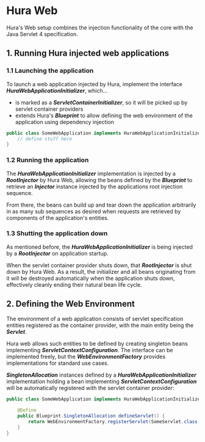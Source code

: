 # Hura Web

Hura's Web setup combines the injection functionality of the core with the Java Servlet 4 specification.

## 1. Running Hura injected web applications

### 1.1 Launching the application

To launch a web application injected by Hura, implement the interface **_HuraWebApplicationInitializer_**, which...
- is marked as a **_ServletContainerInitializer_**, so it will be picked up by servlet container providers
- extends Hura's **_Blueprint_** to allow defining the web environment of the application using dependency injection

```java
public class SomeWebApplication implements HuraWebApplicationInitializer {
    // define stuff here
}
```

### 1.2 Running the application

The **_HuraWebApplicationInitializer_** implementation is injected by a **_RootInjector_** by Hura Web, allowing the beans defined by the **_Blueprint_** to retrieve an **_Injector_** instance injected by the applications root injection sequence.

From there, the beans can build up and tear down the application arbitrarily in as many sub sequences as desired when requests are retrieved by components of the application's entities.

### 1.3 Shutting the application down

As mentioned before, the **_HuraWebApplicationInitializer_** is being injected by a **_RootInjector_** on application startup.

When the servlet container provider shuts down, that **_RootInjector_** is shut down by Hura Web. As a result, the initializer and all beans originating from it will be destroyed automatically when the application shuts down, effectively cleanly ending their natural bean life cycle.

## 2. Defining the Web Environment

The environment of a web application consists of servlet specification entities registered as the container provider, with the main entity being the **_Servlet_**.

Hura web allows such entities to be defined by creating singleton beans implementing **_ServletContextConfiguration_**. The interface can be implemented freely, but the **_WebEnvironmentFactory_** provides implementations for standard use cases.

**_SingletonAllocation_** instances defined by a **_HuraWebApplicationInitializer_** implementation holding a bean implementing **_ServletContextConfiguration_** will be automatically registered with the servlet container provider:

```java
public class SomeWebApplication implements HuraWebApplicationInitializer {
    
    @Define
    public Blueprint.SingletonAllocation defineServlet() {
        return WebEnvironmentFactory.registerServlet(SomeServlet.class).build();
    }
}
```